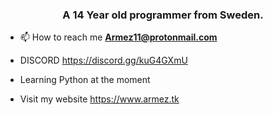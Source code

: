 <h3 align="center">A 14 Year old programmer from Sweden.</h3>

- 📫 How to reach me **Armez11@protonmail.com**

- DISCORD https://discord.gg/kuG4GXmU

- Learning Python at the moment

- Visit my website https://www.armez.tk

